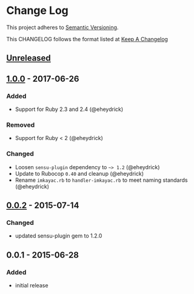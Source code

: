 # Change Log
This project adheres to [Semantic Versioning](http://semver.org/).

This CHANGELOG follows the format listed at [Keep A Changelog](http://keepachangelog.com/)

## [Unreleased]

## [1.0.0] - 2017-06-26
### Added
- Support for Ruby 2.3 and 2.4 (@eheydrick)

### Removed
- Support for Ruby < 2 (@eheydrick)

### Changed
- Loosen `sensu-plugin` dependency to `~> 1.2` (@eheydrick)
- Update to Rubocop `0.40` and cleanup (@eheydrick)
- Rename `imkayac.rb` to `handler-imkayac.rb` to meet naming standards (@eheydrick)

## [0.0.2] - 2015-07-14
### Changed
- updated sensu-plugin gem to 1.2.0

## 0.0.1 - 2015-06-28
### Added
- initial release

[Unreleased]: https://github.com/sensu-plugins/sensu-plugins-imkayac/compare/1.0.0...HEAD
[1.0.0]: https://github.com/sensu-plugins/sensu-plugins-imkayac/compare/0.0.2...1.0.0
[0.0.2]: https://github.com/sensu-plugins/sensu-plugins-imkayac/compare/0.0.1...0.0.2

